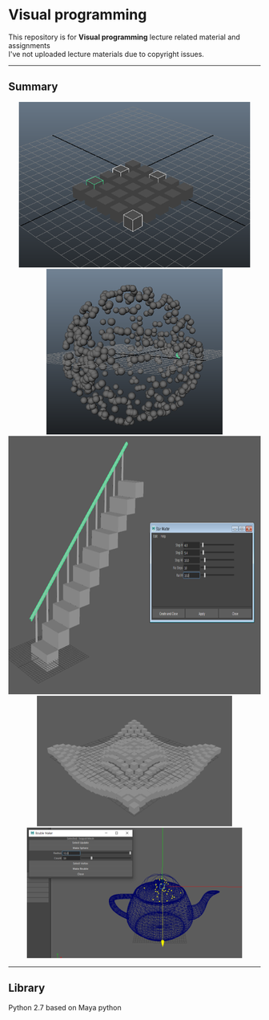 # Visual programming

This repository is for **Visual programming** lecture related material and assignments  
I've not uploaded lecture materials due to copyright issues.  

---
## Summary
<p align = "center">
<img src = "./Chapter 02. Select Objects/img/random_select.png", height = 330></img>
<img src = "./Chapter 03. Generate Object space/img/generate_objectspace.png", height = 330></img>
<img src = "./Chapter 07. GUI (generate stairs)/img/generate_stairs.png", height = 515></img>
<img src = "./Chapter 09. Ripple Cubes/img/GIF.gif", height = 260></img>
<img src = "./Chapter 10. Teapot Bubble Generator/img/4.PNG", height = 260></img>
</p>

---

## Library
Python 2.7 based on Maya python  
